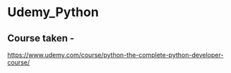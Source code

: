 # Udemy_Python

## Course taken -
https://www.udemy.com/course/python-the-complete-python-developer-course/

